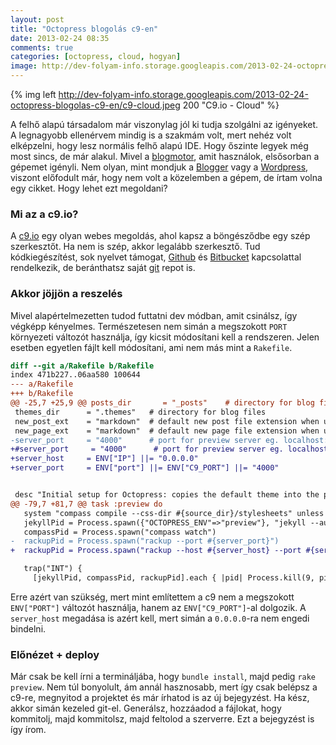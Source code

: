 ```yaml
---
layout: post
title: "Octopress blogolás c9-en"
date: 2013-02-24 08:35
comments: true
categories: [octopress, cloud, hogyan]
image: http://dev-folyam-info.storage.googleapis.com/2013-02-24-octopress-blogolas-c9-en/c9-cloud.jpeg
---
```


{% img left http://dev-folyam-info.storage.googleapis.com/2013-02-24-octopress-blogolas-c9-en/c9-cloud.jpeg 200 "C9.io - Cloud" %}

A felhő alapú társadalom már viszonylag jól ki tudja szolgálni az igényeket.
A legnagyobb ellenérvem mindig is a szakmám volt, mert nehéz volt elképzelni,
hogy lesz normális felhő alapú IDE. Hogy őszinte legyek még most sincs, de már
alakul. Mivel a [blogmotor](http://octopress.org/), amit használok, elsősorban
a gépemet igényli. Nem olyan, mint mondjuk a [Blogger](http://www.blogger.com/)
vagy a [Wordpress](http://wordpress.com/), viszont előfodult már, hogy nem volt a
közelemben a gépem, de írtam volna egy cikket. Hogy lehet ezt megoldani?

<!--more-->

### Mi az a c9.io?

A [c9.io](https://c9.io/) egy olyan webes megoldás, ahol kapsz a böngésződbe
egy szép szerkesztőt. Ha nem is szép, akkor legalább szerkesztő. Tud
kódkiegészítést, sok nyelvet támogat, [Github](https://github.com) és
[Bitbucket](https://bitbucket.org/) kapcsolattal rendelkezik, de beránthatsz
saját [git](http://git-scm.com/) repot is.

### Akkor jöjjön a reszelés

Mivel alapértelmezetten tudod futtatni dev módban, amit csinálsz, így végképp
kényelmes. Természetesen nem simán a megszokott `PORT` környezeti változót használja,
így kicsit módosítani kell a rendszeren. Jelen esetben egyetlen fájlt kell módosítani,
ami nem más mint a `Rakefile`.

``` diff
diff --git a/Rakefile b/Rakefile
index 471b227..06aa580 100644
--- a/Rakefile
+++ b/Rakefile
@@ -25,7 +25,9 @@ posts_dir       = "_posts"    # directory for blog files
 themes_dir      = ".themes"   # directory for blog files
 new_post_ext    = "markdown"  # default new post file extension when using the new_post task
 new_page_ext    = "markdown"  # default new page file extension when using the new_page task
-server_port     = "4000"      # port for preview server eg. localhost:4000
+#server_port     = "4000"      # port for preview server eg. localhost:4000
+server_host     = ENV["IP"] ||= "0.0.0.0"
+server_port     = ENV["port"] ||= ENV["C9_PORT"] ||= "4000"


 desc "Initial setup for Octopress: copies the default theme into the path of Jekyll's generator. Rake install defaults to rake install[classic] to install a different theme run rake install[some_theme_name]"
@@ -79,7 +81,7 @@ task :preview do
   system "compass compile --css-dir #{source_dir}/stylesheets" unless File.exist?("#{source_dir}/stylesheets/screen.css")
   jekyllPid = Process.spawn({"OCTOPRESS_ENV"=>"preview"}, "jekyll --auto")
   compassPid = Process.spawn("compass watch")
-  rackupPid = Process.spawn("rackup --port #{server_port}")
+  rackupPid = Process.spawn("rackup --host #{server_host} --port #{server_port}")

   trap("INT") {
     [jekyllPid, compassPid, rackupPid].each { |pid| Process.kill(9, pid) rescue Errno::ESRCH }

```

Erre azért van szükség, mert mint említettem a c9 nem a megszokott `ENV["PORT"]`
változót használja, hanem az `ENV["C9_PORT"]`-al dolgozik. A `server_host` megadása
is azért kell, mert simán a `0.0.0.0`-ra nem engedi bindelni.

### Előnézet + deploy

Már csak be kell írni a termináljába, hogy `bundle install`, majd pedig `rake preview`.
Nem túl bonyolult, ám annál hasznosabb, mert így csak belépsz a c9-re, megnyitod
a projektet és már írhatod is az új bejegyzést. Ha kész, akkor simán kezeled
git-el. Generálsz, hozzáadod a fájlokat, hogy kommitolj, majd kommitolsz,
majd feltolod a szerverre. Ezt a bejegyzést is így írom.